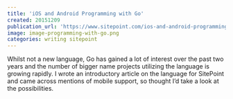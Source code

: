 ```yaml
---
title: 'iOS and Android Programming with Go'
created: 20151209
publication_url: 'https://www.sitepoint.com/ios-and-android-programming-with-go/'
image: image-programming-with-go.png
categories: writing sitepoint
---
```


Whilst not a new language, Go has gained a lot of interest over the past two years and the number of bigger name projects utilizing the language is growing rapidly. I wrote an introductory article on the language for SitePoint and came across mentions of mobile support, so thought I’d take a look at the possibilities.
